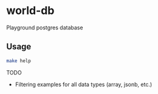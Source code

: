 # world-db

Playground postgres database

## Usage

```bash
make help
```

TODO
- Filtering examples for all data types (array, jsonb, etc.)
